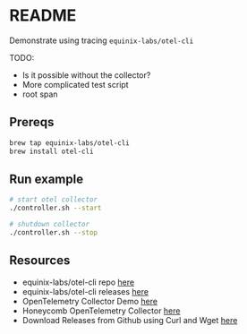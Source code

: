 # README

Demonstrate using tracing `equinix-labs/otel-cli`  

TODO:

* Is it possible without the collector?
* More complicated test script
* root span

## Prereqs

```sh
brew tap equinix-labs/otel-cli
brew install otel-cli
```

## Run example

```sh
# start otel collector
./controller.sh --start

# shutdown collector
./controller.sh --stop
```

## Resources

* equinix-labs/otel-cli repo [here](https://github.com/equinix-labs/otel-cli)  
* equinix-labs/otel-cli releases [here](https://github.com/equinix-labs/otel-cli/releases)  
* OpenTelemetry Collector Demo [here](https://github.com/open-telemetry/opentelemetry-collector-contrib/tree/main/examples/demo)  
* Honeycomb OpenTelemetry Collector [here](https://docs.honeycomb.io/getting-data-in/otel-collector/)  
* Download Releases from Github using Curl and Wget [here](https://dev.to/saintdle/download-releases-from-github-using-curl-and-wget-54fi)  